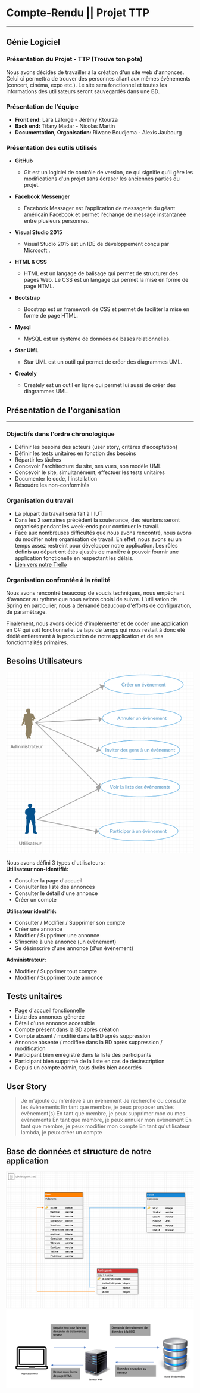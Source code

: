 # Compte-Rendu || Projet TTP


----------


## Génie Logiciel





### Présentation du Projet - TTP (Trouve ton pote)
 Nous avons décidés de travailler à la création d'un site web d'annonces. Celui ci permettra de trouver des personnes allant aux mêmes évènements (concert, cinéma, expo etc.). Le site sera fonctionnel et toutes les informations des utilisateurs seront sauvegardés dans une BD.

### Présentation de l'équipe
* __Front end:__ Lara Laforge - Jérémy Ktourza
* __Back end:__ Tifany Madar - Nicolas Martin
* __Documentation, Organisation:__ Riwane Boudjema - Alexis Jaubourg

### Présentation des outils utilisés
 * __GitHub__
	 * Git est un logiciel de contrôle de version, ce qui signifie qu'il gère les modifications d'un projet sans écraser les anciennes parties du projet.

 * __Facebook Messenger__
	  * Facebook Messager est l'application de messagerie du géant américain Facebook et permet l'échange de message instantanée entre plusieurs personnes.

 * __Visual Studio 2015__
	  * Visual Studio 2015 est un IDE de développement conçu par Microsoft .
	  
 * __HTML & CSS__
	  * HTML est un langage de balisage qui permet de structurer des pages Web. Le CSS est un langage qui permet la mise en forme de page HTML.
	  
 * __Bootstrap__
	  * Boostrap est un framework de CSS et permet de faciliter la mise en forme de page HTML.
	
 * __Mysql__
	 * MySQL est un système de données de bases relationnelles.
 
 * __Star UML__
	  * Star UML est un outil qui permet de créer des diagrammes UML.
	
 * __Creately__
	  * Creately est un outil en ligne qui permet lui aussi de créer des diagrammes UML.



## Présentation de l'organisation


----------


### Objectifs dans l'ordre chronologique
* Définir les besoins des acteurs (user story, critères d'acceptation)
* Définir les tests unitaires en fonction des besoins
* Répartir les tâches
* Concevoir l'architecture du site, ses vues, son modèle UML
* Concevoir le site, simultanément, effectuer les tests unitaires
* Documenter le code, l'installation
* Résoudre les non-conformités

### Organisation du travail
* La plupart du travail sera fait à l'IUT
* Dans les 2 semaines précédent la soutenance, des réunions seront organisés pendant les week-ends pour continuer le travail.
* Face aux nombreuses difficultés que nous avons rencontré, nous avons du modifier notre organisation de travail. En effet, nous avons eu un temps assez restreint pour développer notre application. Les rôles définis au départ ont étés ajustés de manière à pouvoir fournir une application fonctionelle en respectant les délais. 
* [Lien vers notre Trello](https://github.com/KtourzaJeremy/TTP/projects/1)

### Organisation confrontée à la réalité
Nous avons rencontré beaucoup de soucis techniques, nous empêchant d'avancer au rythme que nous avions choisi de suivre.
L'utilisation de Spring en particulier, nous a demandé beaucoup d'efforts de configuration, de paramètrage.

Finalement, nous avons décidé d'implémenter et de coder une application en C# qui soit fonctionnelle. Le laps de temps qui nous restait à donc été dédié entièrement à la production de notre application et de ses fonctionnalités primaires.


## Besoins Utilisateurs

![](Diagramme/DCU.png)

Nous avons défini 3 types d'utilisateurs:  
__Utilisateur non-identifié:__
* Consulter la page d'accueil
* Consulter les liste des annonces
* Consulter le détail d'une annonce
* Créer un compte

__Utilisateur identifié:__
* Consulter / Modifier / Supprimer son compte
* Créer une annonce
* Modifier / Supprimer une annonce
* S'inscrire à une annonce (un évènement)
* Se désinscrire d'une annonce (d'un évènement)

__Administrateur:__
* Modifier / Supprimer tout compte
* Modifier / Supprimer toute annonce

## Tests unitaires
* Page d'accueil fonctionnelle
* Liste des annonces génerée
* Détail d'une annonce accessible
* Compte présent dans la BD après création
* Compte absent / modifié dans la BD après suppression
* Annonce absente / modifiée dans la BD après suppression / modification
* Participant bien enregistré dans la liste des participants
* Participant bien supprimé de la liste en cas de désinscription
* Depuis un compte admin, tous droits bien accordés

## User Story

> Je m'ajoute ou m'enlève à un évènement
> Je recherche ou consulte les évènements
> En tant que membre, je peux proposer un/des évènement(s)
> En tant que membre, je peux supprimer mon ou mes évènements
> En tant que membre, je peux annuler mon évènement
> En tant que membre, je peux modifier mon compte
> En tant qu'utilisateur lambda, je peux créer un compte


## Base de données et structure de notre application
![](BD/TTP_BD.png)
![](Diagramme/Archi.png)


